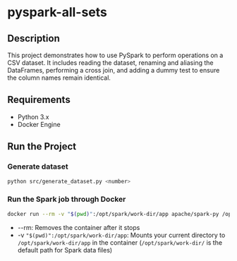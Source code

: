 # pyspark-all-sets

## Description

This project demonstrates how to use PySpark to perform operations on a CSV dataset. It includes reading the dataset, renaming and aliasing the DataFrames, performing a cross join, and adding a dummy test to ensure the column names remain identical.

## Requirements

- Python 3.x
- Docker Engine

## Run the Project

### Generate dataset

```bash
python src/generate_dataset.py <number>
```

### Run the Spark job through Docker

```bash
docker run --rm -v "$(pwd)":/opt/spark/work-dir/app apache/spark-py /opt/spark/bin/spark-submit app/src/main.py
```

- --rm: Removes the container after it stops
- -v `"$(pwd)":/opt/spark/work-dir/app`: Mounts your current directory to `/opt/spark/work-dir/app` in the container (`/opt/spark/work-dir/` is the default path for Spark data files)